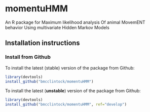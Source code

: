 # momentuHMM
An R package for Maximum likelihood analysis Of animal MovemENT behavior Using multivariate Hidden Markov Models 

<!--
Get started with the vignette: [Guide to using momentuHMM](https://cran.r-project.org/package=momentuHMM/vignettes/momentuHMM-guide.pdf)
-->

## Installation instructions
<!--
### Stable release
The package is available on [CRAN](https://cran.r-project.org/package=momentuHMM). To install it from CRAN,
you can use the following commands:
``` R
# install momentuHMM
install.packages("momentuHMM")
```
-->

### Install from Github
To install the latest (stable) version of the package from Github:
``` R
library(devtools)
install_github("bmcclintock/momentuHMM")
```

To install the latest (**unstable**) version of the package from Github:
``` R
library(devtools)
install_github("bmcclintock/momentuHMM", ref="develop")
```
